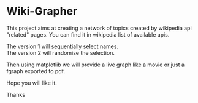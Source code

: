 # Wiki-Grapher


This project aims at creating a network of topics created by wikipedia api "related" pages.
You can find it in wikipedia list of available apis.

The version 1 will sequentially select names.  
The version 2 will randomise the selection.

Then using matplotlib we will provide a live graph like a movie or just a fgraph exported to pdf.

Hope you will like it.

Thanks
